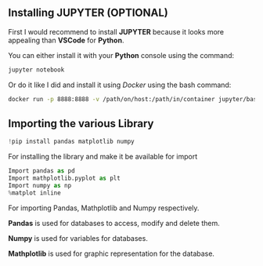 ## Installing JUPYTER (OPTIONAL)

First I would recommend to install __JUPYTER__ because it looks more appealing than __VSCode__ for __Python__.

You can either install it with your __Python__ console using the command:

```python
jupyter notebook
```

Or do it like I did and install it using *Docker* using the bash command:

```bash
docker run -p 8888:8888 -v /path/on/host:/path/in/container jupyter/base-notebook
```

## Importing the various Library 

```python
!pip install pandas matplotlib numpy
```

For installing the library and make it be available for import

```python
Import pandas as pd
Import mathplotlib.pyplot as plt
Import numpy as np
%matplot inline
```

For importing Pandas, Mathplotlib and Numpy respectively.

__Pandas__ is used for databases to access, modify and delete them.

__Numpy__ is used for variables for databases.

__Mathplotlib__ is used for graphic representation for the database.
